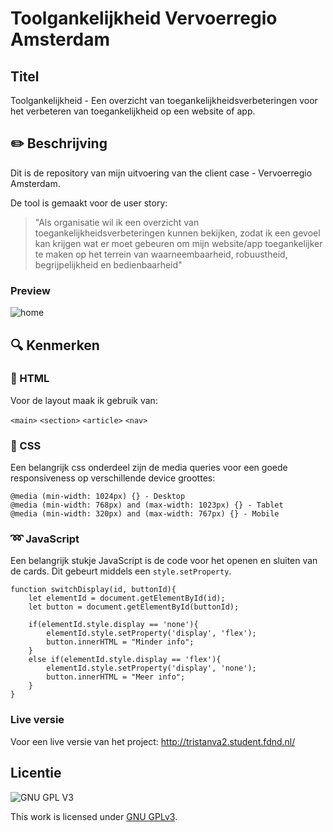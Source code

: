 # Toolgankelijkheid Vervoerregio Amsterdam

## Titel
Toolgankelijkheid - Een overzicht van toegankelijkheidsverbeteringen voor het verbeteren van toegankelijkheid op een website of app.

## :pencil2: Beschrijving
Dit is de repository van mijn uitvoering van the client case - Vervoerregio Amsterdam.

De tool is gemaakt voor de user story: 
> "Als organisatie wil ik een overzicht van toegankelijkheidsverbeteringen kunnen bekijken, zodat ik een gevoel kan krijgen wat er moet gebeuren om mijn website/app toegankelijker te maken op het terrein van waarneembaarheid, robuustheid, begrijpelijkheid en bedienbaarheid"

### Preview
![home](https://user-images.githubusercontent.com/43402897/195668597-52511514-9cc2-4a91-a856-d0be7d19a44c.png)

## :mag: Kenmerken

### :page_facing_up: HTML

Voor de layout maak ik gebruik van: 

  `<main>`
  `<section>`
  `<article>`
  `<nav>`
  
### :art: CSS

Een belangrijk css onderdeel zijn de media queries voor een goede responsiveness op verschillende device groottes:

```
@media (min-width: 1024px) {} - Desktop
@media (min-width: 768px) and (max-width: 1023px) {} - Tablet
@media (min-width: 320px) and (max-width: 767px) {} - Mobile
```

### :loop: JavaScript

Een belangrijk stukje JavaScript is de code voor het openen en sluiten van de cards. Dit gebeurt middels een `style.setProperty`.

```
function switchDisplay(id, buttonId){
    let elementId = document.getElementById(id);
    let button = document.getElementById(buttonId);
    
    if(elementId.style.display == 'none'){
        elementId.style.setProperty('display', 'flex');
        button.innerHTML = "Minder info";
    }
    else if(elementId.style.display == 'flex'){
        elementId.style.setProperty('display', 'none');
        button.innerHTML = "Meer info";
    }
}
```

### Live versie
Voor een live versie van het project: http://tristanva2.student.fdnd.nl/

## Licentie

![GNU GPL V3](https://www.gnu.org/graphics/gplv3-127x51.png)

This work is licensed under [GNU GPLv3](./LICENSE).
